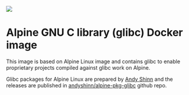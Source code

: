 [![](https://images.microbadger.com/badges/image/maocorte/docker-apline-glibc.svg)](http://microbadger.com/images/maocorte/docker-apline-glibc "Get your own image badge on microbadger.com")

Alpine GNU C library (glibc) Docker image
=========================================

This image is based on Alpine Linux image and contains glibc to enable proprietary projects compiled against glibc work on Alpine.

Glibc packages for Alpine Linux are prepared by [Andy Shinn](https://github.com/andyshinn) and the releases are published in [andyshinn/alpine-pkg-glibc](https://github.com/andyshinn/alpine-pkg-glibc) github repo.

